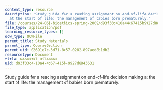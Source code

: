 ```yaml
---
content_type: resource
description: 'Study guide for a reading assignment on end-of-life decision making
  at the start of life: the management of babies born prematurely.'
file: /courses/24-06j-bioethics-spring-2009/d93f33c410a44c67415b9927d8843631_MIT24_06Js09_study06.pdf
file_type: application/pdf
learning_resource_types: []
ocw_type: OCWFile
parent_title: Study Materials
parent_type: CourseSection
parent_uid: 02691e7c-3d71-8c57-0282-897aed8b1db2
resourcetype: Document
title: Neonatal Dilemmas
uid: d93f33c4-10a4-4c67-415b-9927d8843631
---
```

Study guide for a reading assignment on end-of-life decision making at the start of life: the management of babies born prematurely.

